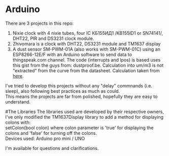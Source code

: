 # Arduino
There are 3 projects in this repo:  
1. Nixie clock with 4 nixie tubes, four IC КБ155ИД1 /KB155ID1 or SN74141/, DHT22, PIR and DS3231 clock module.  
2. Zhivomara is a clock with DHT22, DS3231 module and TM1637 display
3. A dust sensor SM-PWM-01A (also works with SM-PWM-01C) using an ESP8266-12E/F with an Arduino software to send data to thingspeak.com channel. The code (interrupts and lpos) is based uses this gist from the guys from: dustproof.be. Calculation into um/m3 is not "extracted" from the curve from the datasheet. Calculation taken from [here](https://github.com/dantudose/SM-PWM-01A/blob/master/SMPWM01A.cpp).

I've tried to develop this projects without any "delay" commnands (i.e. sleep), also following best practices as much as could.  
This means the projects are far from polished, hopefully they are easy to understand.

#The Libraries
The libraries used are developed by their respective owners, I've only modified the TM1637Display library to add a method for displaying colons with:  
setColon(bool colon)
where colon parameter is 'true' for displaying the colons and 'false' for turning off the colons.  
Devices used: Arduino pro mini / UNO  

I'm available for questions and clarifications.
